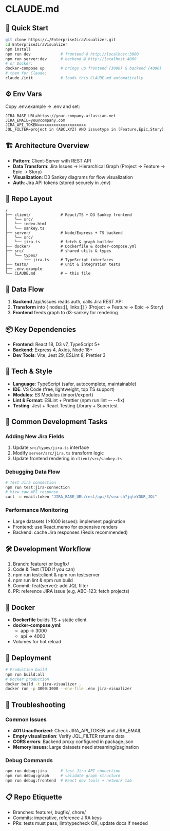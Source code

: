 # CLAUDE.md

## 🚀 Quick Start
```bash
git clone https://…/EnterpriseJiraVisualizer.git
cd EnterpriseJiraVisualizer
npm install
npm run dev             # frontend @ http://localhost:3000
npm run server:dev      # backend @ http://localhost:4000
# or Docker:
docker-compose up       # brings up frontend (3000) & backend (4000)
# then for Claude:
claude /init            # loads this CLAUDE.md automatically
```

## ⚙️ Env Vars
Copy .env.example → .env and set:
```
JIRA_BASE_URL=https://your-company.atlassian.net
JIRA_EMAIL=you@company.com
JIRA_API_TOKEN=xxxxxxxxxxxxxxxxxxxx
JQL_FILTER=project in (ABC,XYZ) AND issuetype in (Feature,Epic,Story)
```

## 🏗️ Architecture Overview
- **Pattern**: Client-Server with REST API
- **Data Transform**: Jira Issues → Hierarchical Graph (Project → Feature → Epic → Story)
- **Visualization**: D3 Sankey diagrams for flow visualization
- **Auth**: Jira API tokens (stored securely in .env)

## 📂 Repo Layout
```
/
├── client/             # React/TS + D3 Sankey frontend
│   └── src/
│   └── index.html
│   └── sankey.ts
├── server/             # Node/Express + TS backend
│   └── src/
│   └── jira.ts         # fetch & graph builder
├── docker/             # Dockerfile & docker-compose.yml
├── src/                # shared utils & types
│   └── types/
│       └── jira.ts     # TypeScript interfaces
├── tests/              # unit & integration tests
├── .env.example
└── CLAUDE.md           # ← this file
```

## 💾 Data Flow
1. **Backend** /api/issues reads auth, calls Jira REST API
2. **Transform** into { nodes:[], links:[] } (Project → Feature → Epic → Story)
3. **Frontend** feeds graph to d3-sankey for rendering

## 📦 Key Dependencies
- **Frontend**: React 18, D3 v7, TypeScript 5+
- **Backend**: Express 4, Axios, Node 18+
- **Dev Tools**: Vite, Jest 29, ESLint 8, Prettier 3

## 🎨 Tech & Style
- **Language**: TypeScript (safer, autocomplete, maintainable)
- **IDE**: VS Code (free, lightweight, top TS support)
- **Modules**: ES Modules (import/export)
- **Lint & Format**: ESLint + Prettier (npm run lint -- --fix)
- **Testing**: Jest + React Testing Library + Supertest

## 🔧 Common Development Tasks

### Adding New Jira Fields
1. Update `src/types/jira.ts` interface
2. Modify `server/src/jira.ts` transform logic
3. Update frontend rendering in `client/src/sankey.ts`

### Debugging Data Flow
```bash
# Test Jira connection
npm run test:jira-connection
# View raw API response
curl -u email:token "JIRA_BASE_URL/rest/api/3/search?jql=YOUR_JQL"
```

### Performance Monitoring
- Large datasets (>1000 issues): implement pagination
- Frontend: use React.memo for expensive renders
- Backend: cache Jira responses (Redis recommended)

## 🛠 Development Workflow
1. Branch: feature/<desc> or bugfix/<JIRA-KEY>
2. Code & Test (TDD if you can)
3. npm run test:client & npm run test:server
4. npm run lint & npm run build
5. Commit: feat(server): add JQL filter
6. PR: reference JIRA issue (e.g. ABC-123: fetch projects)

## 🐳 Docker
- **Dockerfile** builds TS + static client
- **docker-compose.yml**:
  - app → 3000
  - api → 4000
- Volumes for hot reload

## 🚀 Deployment
```bash
# Production build
npm run build:all
# Docker production
docker build -t jira-visualizer .
docker run -p 3000:3000 --env-file .env jira-visualizer
```

## 🚨 Troubleshooting

### Common Issues
- **401 Unauthorized**: Check JIRA_API_TOKEN and JIRA_EMAIL
- **Empty visualization**: Verify JQL_FILTER returns data
- **CORS errors**: Backend proxy configured in package.json
- **Memory issues**: Large datasets need streaming/pagination

### Debug Commands
```bash
npm run debug:jira      # test Jira API connection
npm run debug:graph     # validate graph structure
npm run debug:frontend  # React dev tools + network tab
```

## 📋 Repo Etiquette
- Branches: feature/, bugfix/, chore/
- Commits: imperative, reference JIRA keys
- PRs: tests must pass, lint/typecheck OK, update docs if needed